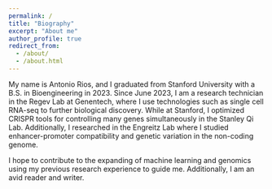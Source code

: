 ```yaml
---
permalink: /
title: "Biography"
excerpt: "About me"
author_profile: true
redirect_from: 
  - /about/
  - /about.html
---
```


My name is Antonio Rios, and I graduated from Stanford University with a B.S. in Bioengineering in 2023. Since June 2023, I am a research technician in the Regev Lab at Genentech, where I use technologies such as single cell RNA-seq to further biological discovery. While at Stanford, I optimized CRISPR tools for controlling many genes simultaneously in the Stanley Qi Lab. Additionally, I researched in the Engreitz Lab where I studied enhancer-promoter compatibility and genetic variation in the non-coding genome.

I hope to contribute to the expanding of machine learning and genomics using my previous research experience to guide me. Additionally, I am an avid reader and writer.


